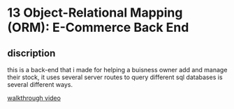 # 13 Object-Relational Mapping (ORM): E-Commerce Back End

## discription

this is a back-end that i made for helping a buisness owner add and manage their stock, it uses several server routes to query different sql databases is several different ways.

[walkthrough video](https://drive.google.com/file/d/1aXGwiyOA46bvO6lzk_OQKkQOHL0QlZwb/view)


